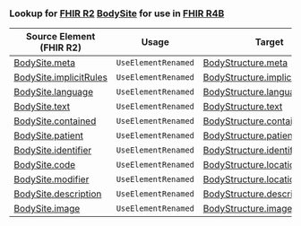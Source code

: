 ### Lookup for [FHIR R2](https://hl7.org/fhir/DSTU2/) [BodySite](https://hl7.org/fhir/DSTU2/BodySite.html) for use in [FHIR R4B](https://hl7.org/fhir/R4B/)

| Source Element (FHIR R2) | Usage | Target |
| -------------- | ----- | ------ |
| [BodySite.meta](https://hl7.org/fhir/DSTU2/BodySite.html#resource) | `UseElementRenamed` | [BodyStructure.meta](https://hl7.org/fhir/R4B/BodyStructure.html#resource) |
| [BodySite.implicitRules](https://hl7.org/fhir/DSTU2/BodySite.html#resource) | `UseElementRenamed` | [BodyStructure.implicitRules](https://hl7.org/fhir/R4B/BodyStructure.html#resource) |
| [BodySite.language](https://hl7.org/fhir/DSTU2/BodySite.html#resource) | `UseElementRenamed` | [BodyStructure.language](https://hl7.org/fhir/R4B/BodyStructure.html#resource) |
| [BodySite.text](https://hl7.org/fhir/DSTU2/BodySite.html#resource) | `UseElementRenamed` | [BodyStructure.text](https://hl7.org/fhir/R4B/BodyStructure.html#resource) |
| [BodySite.contained](https://hl7.org/fhir/DSTU2/BodySite.html#resource) | `UseElementRenamed` | [BodyStructure.contained](https://hl7.org/fhir/R4B/BodyStructure.html#resource) |
| [BodySite.patient](https://hl7.org/fhir/DSTU2/BodySite.html#resource) | `UseElementRenamed` | [BodyStructure.patient](https://hl7.org/fhir/R4B/BodyStructure.html#resource) |
| [BodySite.identifier](https://hl7.org/fhir/DSTU2/BodySite.html#resource) | `UseElementRenamed` | [BodyStructure.identifier](https://hl7.org/fhir/R4B/BodyStructure.html#resource) |
| [BodySite.code](https://hl7.org/fhir/DSTU2/BodySite.html#resource) | `UseElementRenamed` | [BodyStructure.location](https://hl7.org/fhir/R4B/BodyStructure.html#resource) |
| [BodySite.modifier](https://hl7.org/fhir/DSTU2/BodySite.html#resource) | `UseElementRenamed` | [BodyStructure.locationQualifier](https://hl7.org/fhir/R4B/BodyStructure.html#resource) |
| [BodySite.description](https://hl7.org/fhir/DSTU2/BodySite.html#resource) | `UseElementRenamed` | [BodyStructure.description](https://hl7.org/fhir/R4B/BodyStructure.html#resource) |
| [BodySite.image](https://hl7.org/fhir/DSTU2/BodySite.html#resource) | `UseElementRenamed` | [BodyStructure.image](https://hl7.org/fhir/R4B/BodyStructure.html#resource) |

